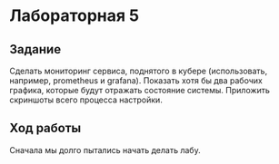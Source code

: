 # Лабораторная 5

## Задание

Сделать мониторинг сервиса, поднятого в кубере (использовать, например, prometheus и grafana). 
Показать хотя бы два рабочих графика, которые будут отражать состояние системы. Приложить скриншоты всего процесса настройки.

## Ход работы

Сначала мы долго пытались начать делать лабу.
